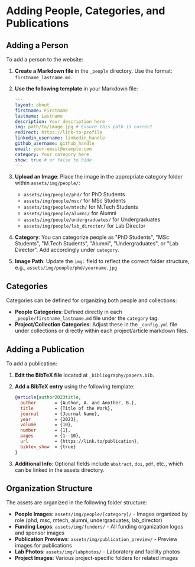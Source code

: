 # Adding People, Categories, and Publications

## Adding a Person

To add a person to the website:

1. **Create a Markdown file** in the `_people` directory. Use the format: `firstname_lastname.md`.
2. **Use the following template** in your Markdown file:

    ```yaml
    ---
    layout: about
    firstname: Firstname
    lastname: Lastname
    description: Your description here
    img: path/to/image.jpg # Ensure this path is correct
    redirect: https://link-to-profile
    linkedin_username: linkedin_handle
    github_username: github_handle
    email: your-email@example.com
    category: Your category here
    show: true # or false to hide
    ---
    ```

3. **Upload an Image**: Place the image in the appropriate category folder within `assets/img/people/`:
   - `assets/img/people/phd/` for PhD Students
   - `assets/img/people/msc/` for MSc Students
   - `assets/img/people/mtech/` for M.Tech Students
   - `assets/img/people/alumni/` for Alumni
   - `assets/img/people/undergraduates/` for Undergraduates
   - `assets/img/people/lab_director/` for Lab Director

4. **Category**: You can categorize people as "PhD Students", "MSc Students", "M.Tech Students", "Alumni", "Undergraduates", or "Lab Director". Add accordingly under `category`.

5. **Image Path**: Update the `img:` field to reflect the correct folder structure, e.g., `assets/img/people/phd/yourname.jpg`

## Categories

Categories can be defined for organizing both people and collections:

- **People Categories**: Defined directly in each `_people/firstname_lastname.md` file under the `category` tag.
- **Project/Collection Categories**: Adjust these in the `_config.yml` file under collections or directly within each project/article markdown files.

## Adding a Publication

To add a publication:

1. **Edit the BibTeX file** located at `_bibliography/papers.bib`.
2. **Add a BibTeX entry** using the following template:

    ```bibtex
    @article{author2023title,
      author       = {Author, A. and Another, B.},
      title        = {Title of the Work},
      journal      = {Journal Name},
      year         = {2023},
      volume       = {10},
      number       = {1},
      pages        = {1--10},
      url          = {https://link.to/publication},
      bibtex_show  = {true}
    }
    ```

3. **Additional Info**: Optional fields include `abstract`, `doi`, `pdf`, etc., which can be linked in the assets directory.

## Organization Structure

The assets are organized in the following folder structure:

- **People Images**: `assets/img/people/[category]/` - Images organized by role (phd, msc, mtech, alumni, undergraduates, lab_director)
- **Funding Logos**: `assets/img/funders/` - All funding organization logos and sponsor images
- **Publication Previews**: `assets/img/publication_preview/` - Preview images for publications
- **Lab Photos**: `assets/img/labphotos/` - Laboratory and facility photos
- **Project Images**: Various project-specific folders for related images


